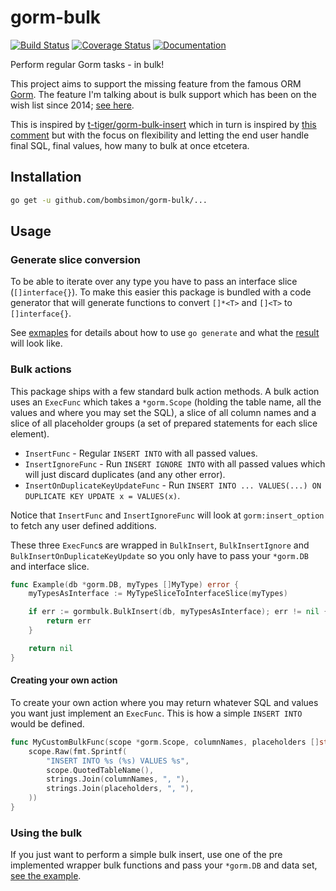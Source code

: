 # gorm-bulk

[![Build Status](https://travis-ci.com/bombsimon/gorm-bulk.svg?branch=master)](https://travis-ci.com/bombsimon/gorm-bulk)
[![Coverage Status](https://coveralls.io/repos/github/bombsimon/gorm-bulk/badge.svg?branch=master)](https://coveralls.io/github/bombsimon/gorm-bulk?branch=master)
[![Documentation](https://godoc.org/github.com/bombsimon/gorm-bulk?status.svg)](http://godoc.org/github.com/bombsimon/gorm-bulk)

Perform regular Gorm tasks - in bulk!

This project aims to support the missing feature from the famous ORM
[Gorm](https://gorm.io/). The feature I'm talking about is bulk support which
has been on the wish list since 2014; [see
here](https://github.com/jinzhu/gorm/issues/255).

This is inspired by
[t-tiger/gorm-bulk-insert](https://github.com/t-tiger/gorm-bulk-insert) which in
turn is inspired by [this
comment](https://github.com/jinzhu/gorm/issues/255#issuecomment-481159929) but
with the focus on flexibility and letting the end user handle final SQL, final
values, how many to bulk at once etcetera.

## Installation

```sh
go get -u github.com/bombsimon/gorm-bulk/...
```

## Usage

### Generate slice conversion

To be able to iterate over any type you have to pass an interface slice
(`[]interface{}`). To make this easier this package is bundled with a code
generator that will generate functions to convert `[]*<T>` and `[]<T>` to
`[]interface{}`.

See [exmaples](examples) for details about how to use `go generate` and what the
[result](examples/types_to_if.gen.go) will look like.

### Bulk actions

This package ships with a few standard bulk action methods. A bulk action uses
an `ExecFunc` which takes a `*gorm.Scope` (holding the table name, all the
values and where you may set the SQL), a slice of all column names and a slice
of all placeholder groups (a set of prepared statements for each slice element).

* `InsertFunc` - Regular `INSERT INTO` with all passed values.
* `InsertIgnoreFunc` - Run `INSERT IGNORE INTO` with all passed values which
   will just discard duplicates (and any other error).
* `InsertOnDuplicateKeyUpdateFunc` - Run `INSERT INTO ... VALUES(...) ON
   DUPLICATE KEY UPDATE x = VALUES(x)`.

Notice that `InsertFunc` and `InsertIgnoreFunc` will look at
`gorm:insert_option` to fetch any user defined additions.

These three `ExecFunc`s are wrapped in `BulkInsert`, `BulkInsertIgnore` and
`BulkInsertOnDuplicateKeyUpdate` so you only have to pass your `*gorm.DB` and
interface slice.

```go
func Example(db *gorm.DB, myTypes []MyType) error {
    myTypesAsInterface := MyTypeSliceToInterfaceSlice(myTypes)

    if err := gormbulk.BulkInsert(db, myTypesAsInterface); err != nil {
        return err
    }

    return nil
}
```

#### Creating your own action

To create your own action where you may return whatever SQL and values you want just implement an `ExecFunc`. This is how a simple `INSERT INTO` would be defined.

```go
func MyCustomBulkFunc(scope *gorm.Scope, columnNames, placeholders []string) {
    scope.Raw(fmt.Sprintf(
        "INSERT INTO %s (%s) VALUES %s",
        scope.QuotedTableName(),
        strings.Join(columnNames, ", "), 
        strings.Join(placeholders, ", "), 
    ))
}
```

### Using the bulk

If you just want to perform a simple bulk insert, use one of the pre implemented
wrapper bulk functions and pass your `*gorm.DB` and data set, [see the
example](examples/bulk_insert.go).
